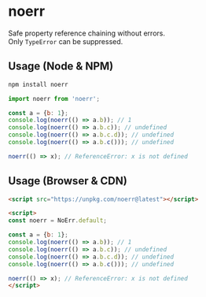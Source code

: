 # noerr

Safe property reference chaining without errors.  
Only `TypeError` can be suppressed.

## Usage (Node & NPM)

```bash
npm install noerr
```

```js
import noerr from 'noerr';

const a = {b: 1};
console.log(noerr(() => a.b)); // 1
console.log(noerr(() => a.b.c)); // undefined
console.log(noerr(() => a.b.c.d)); // undefined
console.log(noerr(() => a.b.c())); // undefined

noerr(() => x); // ReferenceError: x is not defined
```

## Usage (Browser & CDN)

```html
<script src="https://unpkg.com/noerr@latest"></script>

<script>
const noerr = NoErr.default;

const a = {b: 1};
console.log(noerr(() => a.b)); // 1
console.log(noerr(() => a.b.c)); // undefined
console.log(noerr(() => a.b.c.d)); // undefined
console.log(noerr(() => a.b.c())); // undefined

noerr(() => x); // ReferenceError: x is not defined
</script>
```

